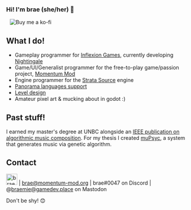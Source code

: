 ### Hi! I'm brae (she/her) 💝

<a href="https://ko-fi.com/braemie" title="Buy me a ko-fi ;p" style="margin-left:10px">
  <img src="https://img.shields.io/badge/Donate-$1-purple?logo=ko-fi&style=flat" alt="Buy me a ko-fi" style="display: inline-block" />
</a>

## What I do!
- Gameplay programmer for [Inflexion Games](https://www.inflexion.io/), currently developing [Nightingale](https://store.steampowered.com/app/1928980/Nightingale/)
- Game/UI/Generalist programmer for the free-to-play game/passion project, [Momentum Mod](https://momentum-mod.org/)
- Engine programmer for the [Strata Source](https://stratasource.org/) engine
- [Panorama languages support](https://github.com/panorama-languages-support)
- [Level design](https://github.com/braem-leveldesign)
- Amateur pixel art & mucking about in godot :)

## Past stuff!
I earned my master's degree at UNBC alongside an [IEEE publication on algorithmic music composition](https://ieeexplore.ieee.org/abstract/document/8790099).
For my thesis I created [muPsyc](https://github.com/braem-schoolwork/muPsyc), a system that generates music via genetic algorithm.

## Contact
[<img alt="braemie | LinkedIn" width="30px" src="https://raw.githubusercontent.com/Rush/Font-Awesome-SVG-PNG/master/white/svg/linkedin.svg" />](https://www.linkedin.com/in/brae-stoltz-382101110/) | brae@momentum-mod.org | brae#0047 on Discord | @braemie@gamedev.place on Mastodon

Don't be shy! 😊
